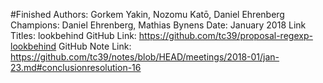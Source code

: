 #Finished
Authors: Gorkem Yakin, Nozomu Katō, Daniel Ehrenberg
Champions: Daniel Ehrenberg, Mathias Bynens
Date: January 2018
Link Titles: lookbehind
GitHub Link: https://github.com/tc39/proposal-regexp-lookbehind
GitHub Note Link: https://github.com/tc39/notes/blob/HEAD/meetings/2018-01/jan-23.md#conclusionresolution-16
